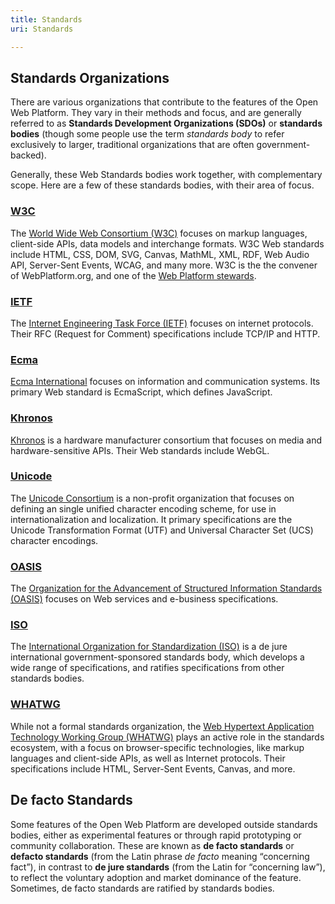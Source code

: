 ```yaml
---
title: Standards
uri: Standards

---
```

## Standards Organizations

There are various organizations that contribute to the features of the Open Web Platform. They vary in their methods and focus, and are generally referred to as **Standards Development Organizations (SDOs)** or **standards bodies** (though some people use the term *standards body* to refer exclusively to larger, traditional organizations that are often government-backed).

Generally, these Web Standards bodies work together, with complementary scope. Here are a few of these standards bodies, with their area of focus.

### [W3C](/Standards/W3C)

The [World Wide Web Consortium (W3C)](/Standards/W3C) focuses on markup languages, client-side APIs, data models and interchange formats. W3C Web standards include HTML, CSS, DOM, SVG, Canvas, MathML, XML, RDF, Web Audio API, Server-Sent Events, WCAG, and many more. W3C is the the convener of WebPlatform.org, and one of the [Web Platform stewards](http://www.webplatform.org/stewards/w3c/).

### [IETF](/Standards/IETF)

The [Internet Engineering Task Force (IETF)](/Standards/IETF) focuses on internet protocols. Their RFC (Request for Comment) specifications include TCP/IP and HTTP.

### [Ecma](/Standards/Ecma)

[Ecma International](/Standards/Ecma) focuses on information and communication systems. Its primary Web standard is EcmaScript, which defines JavaScript.

### [Khronos](/Standards/Khronos)

[Khronos](/Standards/Khronos) is a hardware manufacturer consortium that focuses on media and hardware-sensitive APIs. Their Web standards include WebGL.

### [Unicode](/Standards/Unicode)

The [Unicode Consortium](/Standards/Unicode) is a non-profit organization that focuses on defining an single unified character encoding scheme, for use in internationalization and localization. It primary specifications are the Unicode Transformation Format (UTF) and Universal Character Set (UCS) character encodings.

### [OASIS](/Standards/OASIS)

The [Organization for the Advancement of Structured Information Standards (OASIS)](/Standards/OASIS) focuses on Web services and e-business specifications.

### [ISO](/Standards/ISO)

The [International Organization for Standardization (ISO)](/Standards/ISO) is a de jure international government-sponsored standards body, which develops a wide range of specifications, and ratifies specifications from other standards bodies.

### [WHATWG](/Standards/WHATWG)

While not a formal standards organization, the [Web Hypertext Application Technology Working Group (WHATWG)](/Standards/WHATWG) plays an active role in the standards ecosystem, with a focus on browser-specific technologies, like markup languages and client-side APIs, as well as Internet protocols. Their specifications include HTML, Server-Sent Events, Canvas, and more.

## De facto Standards

Some features of the Open Web Platform are developed outside standards bodies, either as experimental features or through rapid prototyping or community collaboration. These are known as **de facto standards** or **defacto standards** (from the Latin phrase *de facto* meaning “concerning fact”), in contrast to **de jure standards** (from the Latin for “concerning law”), to reflect the voluntary adoption and market dominance of the feature. Sometimes, de facto standards are ratified by standards bodies.
